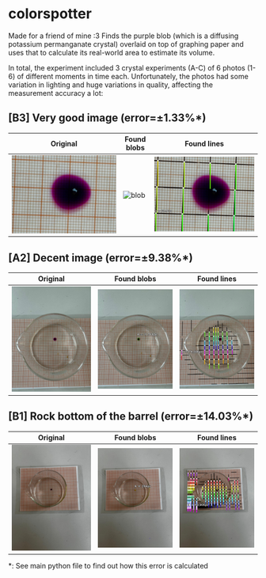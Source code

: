 # colorspotter

Made for a friend of mine :3 Finds the purple blob (which is a diffusing potassium permanganate crystal) overlaid on top of graphing paper and uses that to calculate its real-world area to estimate its volume.

In total, the experiment included 3 crystal experiments (A-C) of 6 photos (1-6) of different moments in time each. Unfortunately, the photos had some variation in lighting and huge variations in quality, affecting the measurement accuracy a lot:

## [B3] Very good image (error=±1.33%*)

|Original|Found blobs|Found lines|
|---|---|---|
|![original](./w12_images/B3.jpeg)|![blob](./w12_out/B3_blob.png)|![lines](./w12_out/B3_lines.png)|

## [A2] Decent image (error=±9.38%*)

|Original|Found blobs|Found lines|
|---|---|---|
|![original](./w12_images/A2.jpeg)|![blob](./w12_out/A2_blob.png)|![lines](./w12_out/A2_lines.png)|

## [B1] Rock bottom of the barrel (error=±14.03%*)

|Original|Found blobs|Found lines|
|---|---|---|
|![original](./w12_images/B1.jpeg)|![blob](./w12_out/B1_blob.png)|![lines](./w12_out/B1_lines.png)|

\*: See main python file to find out how this error is calculated
